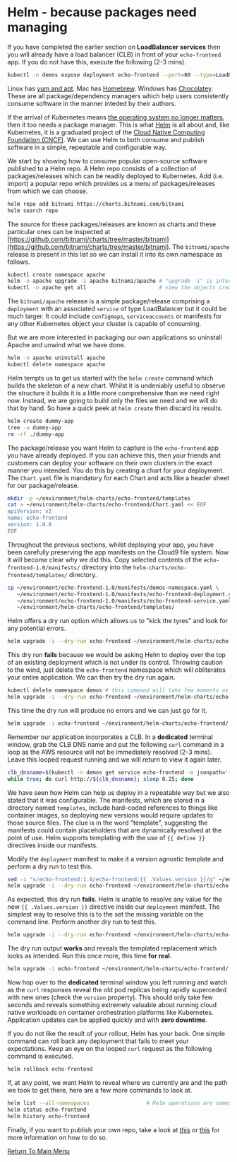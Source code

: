 # Helm - because packages need managing

If you have completed the earlier section on **LoadBalancer services** then you will already have a load balancer (CLB) in front of your `echo-frontend` app.
If you do not have this, execute the following (2-3 mins).
```bash
kubectl -n demos expose deployment echo-frontend --port=80 --type=LoadBalancer
```

Linux has [yum and apt](https://www.baeldung.com/linux/yum-and-apt).
Mac has [Homebrew](https://brew.sh/).
Windows has [Chocolatey](https://chocolatey.org/).
These are all package/dependency managers which help users consistently consume software in the manner inteded by their authors.

If the arrival of Kubernetes means [the operating system no longer matters](https://www.infoworld.com/article/3322120/sorry-linux-kubernetes-is-now-the-os-that-matters.html), then it too needs a package manager.
This is what [Helm](https://helm.sh/) is all about and, like Kubernetes, it is a graduated project of the [Cloud Native Computing Foundation (CNCF)](https://www.cncf.io/).
We can use Helm to both consume and publish software in a simple, repeatable and configurable way.

We start by showing how to consume popular open-source software published to a Helm repo.
A Helm repo consists of a collection of packages/releases which can be readily deployed to Kubernetes.
Add (i.e. import) a popular repo which provides us a menu of packages/releases from which we can choose.
```bash
helm repo add bitnami https://charts.bitnami.com/bitnami
helm search repo
```

The source for these packages/releases are known as charts and these particular ones can be inspected at [https://github.com/bitnami/charts/tree/master/bitnami](https://github.com/bitnami/charts/tree/master/bitnami).
The `bitnami/apache` release is present in this list so we can install it into its own namespace as follows.
```bash
kubectl create namespace apache
helm -n apache upgrade -i apache bitnami/apache # "upgrade -i" is interpreted as install or upgrade, as necessary
kubectl -n apache get all                       # view the objects created
```

The `bitnami/apache` release is a simple package/release comprising a `deployment` with an associated `service` of type LoadBalancer but it could be much larger.
It could include `configmaps`, `serviceaccounts` or manifests for any other Kubernetes object your cluster is capable of consuming.

But we are more interested in packaging our own applications so uninstall Apache and unwind what we have done.
```bash
helm -n apache uninstall apache
kubectl delete namespace apache
```

Helm tempts us to get us started with the `helm create` command which builds the skeleton of a new chart.
Whilst it is undeniably useful to observe the structure it builds it is a little more comprehensive than we need right now.
Instead, we are going to build only the files we need and we will do that by hand.
So have a quick peek at `helm create` then discard its results.
```bash
helm create dummy-app
tree -a dummy-app
rm -rf ./dummy-app
```

The package/release you want Helm to capture is the `echo-frontend` app you have already deployed.
If you can achieve this, then your friends and customers can deploy your software on their own clusters in the exact manner you intended.
You do this by creating a chart for your deployment.
The `Chart.yaml` file is mandatory for each Chart and acts like a header sheet for our package/release.
```bash
mkdir -p ~/environment/helm-charts/echo-frontend/templates
cat > ~/environment/helm-charts/echo-frontend/Chart.yaml << EOF 
apiVersion: v2
name: echo-frontend
version: 1.0.0
EOF
```

Throughout the previous sections, whilst deploying your app, you have been carefully preserving the app manifests on the Cloud9 file system.
Now it will become clear why we did this.
Copy selected contents of the `echo-frontend-1.0/manifests/` directory into the `helm-charts/echo-frontend/templates/` directory.
```bash
cp ~/environment/echo-frontend-1.0/manifests/demos-namespace.yaml \
   ~/environment/echo-frontend-1.0/manifests/echo-frontend-deployment.yaml \
   ~/environment/echo-frontend-1.0/manifests/echo-frontend-service.yaml \
   ~/environment/helm-charts/echo-frontend/templates/
```

Helm offers a dry run option which allows us to "kick the tyres" and look for any potential errors.
```bash
helm upgrade -i --dry-run echo-frontend ~/environment/helm-charts/echo-frontend/
```

This dry run **fails** because we would be asking Helm to deploy over the top of an existing deployment which is not under its control.
Throwing caution to the wind, just delete the `echo-frontend` namespace which will obliterates your entire application.
We can then try the dry run again.
```bash
kubectl delete namespace demos # this command will take few moments as it needs to dispose of the CLB
helm upgrade -i --dry-run echo-frontend ~/environment/helm-charts/echo-frontend/
```

This time the dry run will produce no errors and we can just go for it.
```bash
helm upgrade -i echo-frontend ~/environment/helm-charts/echo-frontend/
```

Remember our application incorporates a CLB.
In a **dedicated** terminal window, grab the CLB DNS name and put the following `curl` command in a loop as the AWS resource will not be immediately resolved (2-3 mins).
Leave this looped request running and we will return to view it again later.
```bash
clb_dnsname=$(kubectl -n demos get service echo-frontend -o jsonpath='{.status.loadBalancer.ingress[0].hostname}')
while true; do curl http://${clb_dnsname}; sleep 0.25; done
```

We have seen how Helm can help us deploy in a repeatable way but we also stated that it was configurable.
The manifests, which are stored in a directory named `templates`, include hard-coded references to things like container images, so deploying new versions would require updates to those source files.
The clue is in the word "template", suggesting the manifests could contain placeholders that are dynamically resolved at the point of use.
Helm supports templating with the use of `{{ define }}` directives inside our manifests.

Modify the `deployment` manifest to make it a version agnostic template and perform a dry run to test this.
```bash
sed -i "s/echo-frontend:1.0/echo-frontend:{{ .Values.version }}/g" ~/environment/helm-charts/echo-frontend/templates/echo-frontend-deployment.yaml
helm upgrade -i --dry-run echo-frontend ~/environment/helm-charts/echo-frontend/
```

As expected, this dry run **fails**.
Helm is unable to resolve any value for the new `{{ .Values.version }}` directive inside our `deployment` manifest.
The simplest way to resolve this is to the set the missing variable on the command line.
Perform another dry run to test this.
```bash
helm upgrade -i --dry-run echo-frontend ~/environment/helm-charts/echo-frontend/ --set version=2.0
```

The dry run output **works** and reveals the templated replacement which looks as intended.
Run this once more, this time **for real**. 
```bash
helm upgrade -i echo-frontend ~/environment/helm-charts/echo-frontend/ --set version=2.0
```

Now hop over to the **dedicated** terminal window you left running and watch as the `curl` responses reveal the old pod replicas being rapidly superceded with new ones (check the `version` property).
This should only take few seconds and reveals something extremely valuable about running cloud native workloads on container orchestration platforms like Kubernetes.
Application updates can be applied quickly and with **zero downtime**.

If you do not like the result of your rollout, Helm has your back.
One simple command can roll back any deployment that fails to meet your expectations.
Keep an eye on the looped `curl` request as the following command is executed.
```bash
helm rollback echo-frontend
```

If, at any point, we want Helm to reveal where we currently are and the path we took to get there, here are a few more commands to look at.
```bash
helm list --all-namespaces                  # Helm operations are namespaced by default
helm status echo-frontend
helm history echo-frontend
```

Finally, if you want to publish your own repo, take a look at [this](https://medium.com/containerum/how-to-make-and-share-your-own-helm-package-50ae40f6c221) or [this](https://github.com/komljen/helm-charts) for more information on how to do so.

[Return To Main Menu](/README.md)
